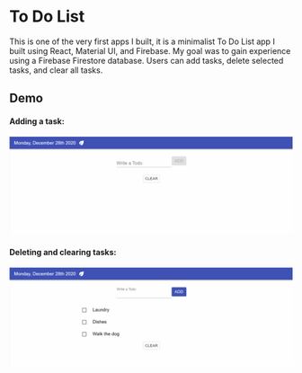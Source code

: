 # To Do List

This is one of the very first apps I built, it is a minimalist To Do List app I built using React, Material UI, and Firebase. My goal was to gain experience using a Firebase Firestore database. Users can add tasks, delete selected tasks, and clear all tasks. 


## Demo
#### Adding a task:
![Adding To Do](addingtodos.gif)



#### Deleting and clearing tasks:
![Deleting To Dos](deletingtodos.gif)
